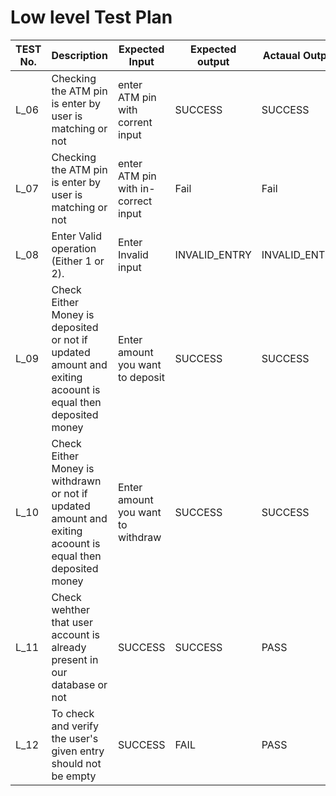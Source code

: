 

# Low level Test Plan
| TEST No. | Description | Expected Input |Expected output | Actaual Output | Pass/Fail |
|----------|-------------|-----------------|-----------------|----------------|-----------|
|   L_06   | Checking the ATM pin is enter by user is matching or not| enter ATM pin with corrent input| SUCCESS | SUCCESS | Pass |
|   L_07    | Checking the ATM pin is enter by user is matching or not  | enter ATM pin with in-correct input  | Fail | Fail | Pass |
|   L_08    | Enter Valid operation (Either 1 or 2). | Enter Invalid input | INVALID_ENTRY | INVALID_ENTRY | Pass |
|   L_09    | Check Either Money is deposited or not if updated amount and exiting acoount is equal then deposited money| Enter amount you want to deposit | SUCCESS | SUCCESS | Pass |
|   L_10    | Check Either Money is withdrawn or not if updated amount and exiting acoount is equal then deposited money| Enter amount you want to withdraw |   SUCCESS |  SUCCESS | Pass |
| L_11     | Check wehther that user account is already present in our database or not | SUCCESS | SUCCESS | PASS |
| L_12     | To check and verify the user's given entry should not be empty | SUCCESS | FAIL | PASS | 
